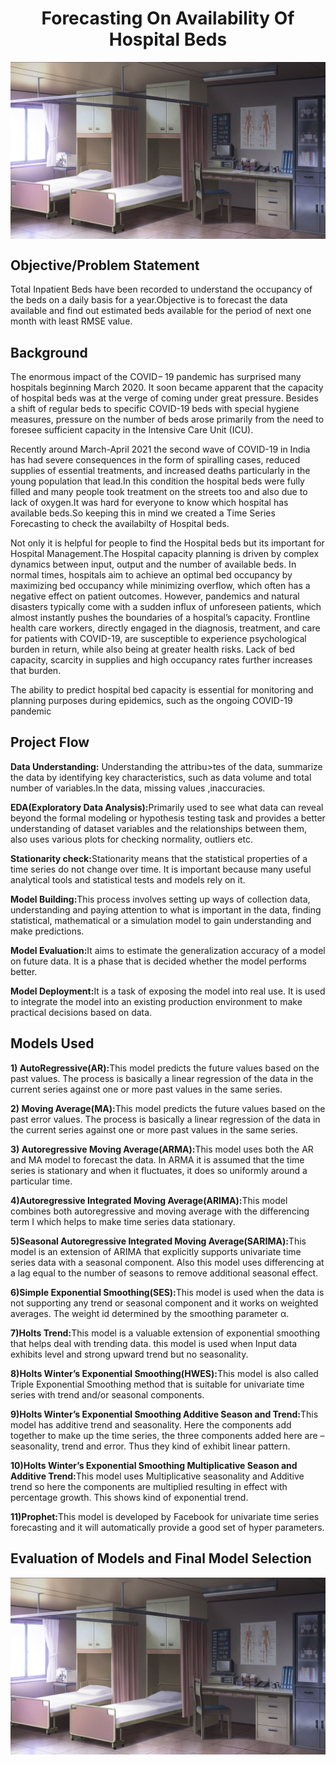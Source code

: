 # <center> Forecasting On  Availability Of Hospital Beds 

<img align="center" alt="hospitalbed"  width="700" src="https://github.com/TanujaKanekar/Forecasting-On-Hospital-Beds/blob/main/commission%2C%20Dao%20Dao.jpg">

## Objective/Problem Statement
  <p>Total Inpatient Beds have been recorded to understand the occupancy of the beds on a daily basis for a year.Objective is to forecast the data                                       available and find out estimated beds available for the period of next one month with least RMSE value.</p>

## Background
<p> The enormous impact of the COVID− 19 pandemic has surprised many hospitals beginning March 2020. It soon became apparent that the capacity of hospital beds was at the verge of coming under great pressure. Besides a shift of regular beds to specific COVID-19 beds with special hygiene measures, pressure on the number of beds arose primarily from the need to foresee sufficient capacity in the Intensive Care Unit (ICU).</p>
<p>Recently around March-April 2021 the second wave of COVID-19 in India has had severe consequences in the form of spiralling cases, reduced supplies of essential treatments, and increased deaths particularly in the young population that lead.In this condition the hospital beds were fully filled and many people took treatment on the streets too and also due to lack of oxygen.It was hard for everyone to know which hospital has available beds.So keeping this in mind we created a Time Series Forecasting to check the availabilty of Hospital beds.</p>
<p>Not only it is helpful for people to find the Hospital beds but its important for Hospital Management.The Hospital capacity planning is driven by complex dynamics between input, output and the number of available beds. In normal times, hospitals aim to achieve an optimal bed occupancy by maximizing bed occupancy while minimizing overflow, which often has a negative effect on patient outcomes. However, pandemics and natural disasters typically come with a sudden influx of unforeseen patients, which almost instantly pushes the boundaries of a hospital’s capacity. Frontline health care workers, directly engaged in the diagnosis, treatment, and care for patients with COVID-19, are susceptible to experience psychological burden in return, while also being at greater health risks. Lack of bed capacity, scarcity in supplies and high occupancy rates further increases that burden.</p>
<p>The ability to predict hospital bed capacity is essential for monitoring and planning purposes during epidemics, such as the ongoing COVID-19 pandemic</p>

 ## Project Flow
<p><b>Data Understanding:</b> Understanding the attribu>tes of the data, summarize the data by identifying key characteristics, such as data volume and total number of variables.In the data, missing values ,inaccuracies.</p>
<p><b>EDA(Exploratory Data Analysis):</b>Primarily used to see what data can reveal beyond the formal modeling or hypothesis testing task and provides a better understanding of dataset variables and the relationships between them, also uses various plots for checking normality, outliers etc.</p>
<p><b>Stationarity check:</b>Stationarity means that the statistical properties of a time series do not change over time. It is important because many useful analytical tools and statistical tests and models rely on it.</p>
<p><b>Model Building:</b>This process involves setting up ways of collection data, understanding and paying attention to what is important in the data, finding statistical, mathematical or a simulation model to gain understanding and make predictions.</p>
<p><b>Model Evaluation:</b>It aims to estimate the generalization accuracy of a model on future data. It is a phase  that is decided whether the model performs better.</p>
<p><b>Model Deployment:</b>It is a task of exposing the model into real use. It is used to integrate the model into an existing production environment to make practical decisions based on data.</p>
  
## Models Used
<p><b>1) AutoRegressive(AR):</b>This model predicts the future values based on the past values. The process is basically a linear regression of the data in the current series against one or more past values in the same series.</p>
<p><b>2) Moving Average(MA):</b>This model predicts the future values based on the past error values. The process is basically a linear regression of the data in the current series against one or more past values in the same series.</p>
<p><b>3) Autoregressive Moving Average(ARMA):</b>This model uses both the AR and MA model to forecast the data. In ARMA it is assumed that the time series is stationary and when it fluctuates, it does so uniformly around a particular time.</p>
<p><b>4)Autoregressive Integrated Moving Average(ARIMA):</b>This model combines both autoregressive and moving average with the differencing term I which helps to make time series data stationary.</p>
<p><b>5)Seasonal Autoregressive Integrated Moving Average(SARIMA):</b>This model is an extension of ARIMA that explicitly supports univariate time series data with a seasonal component. Also  this model uses differencing at a lag equal to the number of seasons to remove additional seasonal effect.</p> 
<p><b>6)Simple Exponential Smoothing(SES):</b>This model is used when the data is not supporting any trend or seasonal component and it works on weighted averages. The weight id determined by the smoothing parameter α.</p>
<p><b>7)Holts Trend:</b>This model is a valuable extension of exponential smoothing that helps deal with trending data. this model is used when Input data exhibits level and strong upward trend but no seasonality.</p>
<p><b>8)Holts Winter’s Exponential Smoothing(HWES):</b>This model is also called Triple Exponential Smoothing method that is suitable for univariate time series with trend and/or seasonal components.</p>
<p><b>9)Holts Winter’s Exponential Smoothing Additive Season and Trend:</b>This model has additive trend and seasonality. Here the components add together to make up the time series, the three components added here are –seasonality, trend and error. Thus they kind of exhibit linear pattern.</p>
<p><b>10)Holts Winter’s Exponential Smoothing Multiplicative Season and  Additive Trend:</b>This model uses Multiplicative seasonality and Additive trend so here the components are multiplied resulting in effect with percentage growth. This shows kind of exponential trend.</p>
<p><b>11)Prophet:</b>This model is developed by Facebook for univariate time series forecasting and it will automatically provide a good set of hyper parameters.</p> 
  
## Evaluation of Models and Final Model Selection
<img align="center" alt="hospitalbed"  width="700" src="https://github.com/TanujaKanekar/Forecasting-On-Hospital-Beds/blob/main/commission%2C%20Dao%20Dao.jpg">










